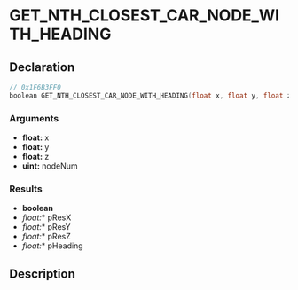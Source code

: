 # GET_NTH_CLOSEST_CAR_NODE_WITH_HEADING

## Declaration
```cpp
// 0x1F6B3FF0
boolean GET_NTH_CLOSEST_CAR_NODE_WITH_HEADING(float x, float y, float z, uint nodeNum, float* pResX, float* pResY, float* pResZ, float* pHeading);
```

### Arguments
- **float:** x
- **float:** y
- **float:** z
- **uint:** nodeNum

### Results
- **boolean**
- **float*:** pResX
- **float*:** pResY
- **float*:** pResZ
- **float*:** pHeading

## Description

